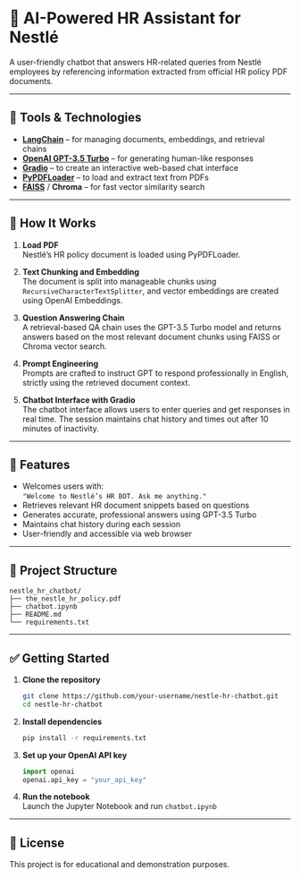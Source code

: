 # 🤖 AI-Powered HR Assistant for Nestlé

A user-friendly chatbot that answers HR-related queries from Nestlé employees by referencing information extracted from official HR policy PDF documents.

---

## 🔧 Tools & Technologies

- **[LangChain](https://python.langchain.com/)** – for managing documents, embeddings, and retrieval chains  
- **[OpenAI GPT-3.5 Turbo](https://platform.openai.com/)** – for generating human-like responses  
- **[Gradio](https://gradio.app/)** – to create an interactive web-based chat interface  
- **[PyPDFLoader](https://python.langchain.com/docs/modules/data_connection/document_loaders/pdf/)** – to load and extract text from PDFs  
- **[FAISS](https://github.com/facebookresearch/faiss)** / **Chroma** – for fast vector similarity search

---

## 🧠 How It Works

1. **Load PDF**  
   Nestlé’s HR policy document is loaded using PyPDFLoader.

2. **Text Chunking and Embedding**  
   The document is split into manageable chunks using `RecursiveCharacterTextSplitter`, and vector embeddings are created using OpenAI Embeddings.

3. **Question Answering Chain**  
   A retrieval-based QA chain uses the GPT-3.5 Turbo model and returns answers based on the most relevant document chunks using FAISS or Chroma vector search.

4. **Prompt Engineering**  
   Prompts are crafted to instruct GPT to respond professionally in English, strictly using the retrieved document context.

5. **Chatbot Interface with Gradio**  
   The chatbot interface allows users to enter queries and get responses in real time. The session maintains chat history and times out after 10 minutes of inactivity.

---

## 🚀 Features

- Welcomes users with:  
  `"Welcome to Nestlé’s HR BOT. Ask me anything."`
- Retrieves relevant HR document snippets based on questions
- Generates accurate, professional answers using GPT-3.5 Turbo
- Maintains chat history during each session
- User-friendly and accessible via web browser

---

## 📁 Project Structure

```plaintext
nestle_hr_chatbot/
├── the_nestle_hr_policy.pdf
├── chatbot.ipynb
├── README.md
└── requirements.txt
```

---

## ✅ Getting Started

1. **Clone the repository**
   ```bash
   git clone https://github.com/your-username/nestle-hr-chatbot.git
   cd nestle-hr-chatbot
   ```

2. **Install dependencies**
   ```bash
   pip install -r requirements.txt
   ```

3. **Set up your OpenAI API key**
   ```python
   import openai
   openai.api_key = "your_api_key"
   ```

4. **Run the notebook**  
   Launch the Jupyter Notebook and run `chatbot.ipynb`

---

## 📃 License

This project is for educational and demonstration purposes.
